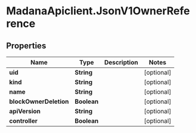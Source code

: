# MadanaApiclient.JsonV1OwnerReference

## Properties

Name | Type | Description | Notes
------------ | ------------- | ------------- | -------------
**uid** | **String** |  | [optional] 
**kind** | **String** |  | [optional] 
**name** | **String** |  | [optional] 
**blockOwnerDeletion** | **Boolean** |  | [optional] 
**apiVersion** | **String** |  | [optional] 
**controller** | **Boolean** |  | [optional] 



